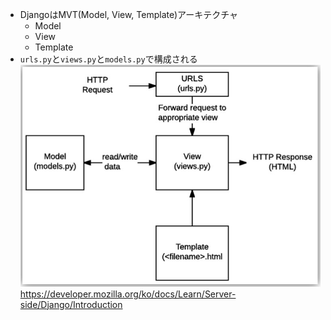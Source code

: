 - DjangoはMVT(Model, View, Template)アーキテクチャ
  - Model
  - View
  - Template
- `urls.py`と`views.py`と`models.py`で構成される
  ![](../image/djang_component.jpg)
  https://developer.mozilla.org/ko/docs/Learn/Server-side/Django/Introduction